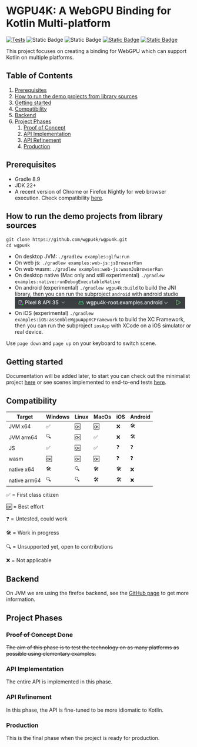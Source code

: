 # WGPU4K: A WebGPU Binding for Kotlin Multi-platform
[![Tests](https://github.com/wgpu4k/wgpu4k/actions/workflows/test.yml/badge.svg?branch=main)](https://github.com/wgpu4k/wgpu4k/actions/workflows/test.yml)
![Static Badge](https://img.shields.io/badge/Status-Alpha-red?style=plastic)
![Static Badge](https://img.shields.io/badge/Latest%20version-preview_3-red?style=plastic)
[![Static Badge](https://img.shields.io/badge/Licence-MIT-blue?style=plastic)](https%3A%2F%2Fen.wikipedia.org%2Fwiki%2FMIT_License)
[![Static Badge](https://img.shields.io/badge/Discord-wgpu4k-purple?style=plastic)](https://discord.gg/qy9KQAP9Kc)

This project focuses on creating a binding for WebGPU which can support Kotlin on multiple platforms.

## Table of Contents

1. [Prerequisites](#prerequisites)
2. [How to run the demo projects from library sources](#how-to-run-the-demo-projects-from-library-sources)
3. [Getting started](#getting-started)
4. [Compatibility](#compatibility)
5. [Backend](#backend)
6. [Project Phases](#project-phases)
   1. [Proof of Concept](#proof-of-concept)
   2. [API Implementation](#api-implementation)
   3. [API Refinement](#api-refinement)
   4. [Production](#production)

## Prerequisites

- Gradle 8.9
- JDK 22+
- A recent version of Chrome or Firefox Nightly for web browser execution. Check compatibility [here][chart].

## How to run the demo projects from library sources

```
git clone https://github.com/wgpu4k/wgpu4k.git
cd wgpu4k
```
- On desktop JVM: `./gradlew examples:glfw:run`
- On web js: `./gradlew examples:web-js:jsBrowserRun`
- On web wasm: `./gradlew examples:web-js:wasmJsBrowserRun`
- On desktop native (Mac only and still experimental) `./gradlew examples:native:runDebugExecutableNative`
- On android (experimental) `./gradlew wgpu4k:build` to build the JNI library, then you can run the subproject `android` with android studio ![android-studio-capture.png](android-studio-capture.png)
- On iOS (experimental) `./gradlew examples:iOS:assembleWgpuAppXCFramework` to build the XC Framework, then you can run the subproject `iosApp` with XCode on a iOS simulator or real device.

Use `page down` and `page up` on your keyboard to switch scene.

## Getting started

Documentation will be added later, to start you can check out the minimalist project [here][hello-cube] or see scenes implemented to end-to-end tests [here][scenes].

## Compatibility

| Target       | Windows | Linux | MacOs | iOS | Android |
|--------------|---------|-------|-------|-----|---------|
| JVM x64      | ✅       | 🆗    | 🆗    | ❌   | 🛠️     |
| JVM arm64    | 🔍️     | 🆗    | ✅     | ❌   | 🛠️     |
| JS           | ✅       | 🆗    | ✅     | ❓   | ❓️      |
| wasm         | 🆗️     | 🆗️   | 🆗️   | ❓️  | ❓️      |
| native x64   | 🛠️     | 🔍️   | 🛠️   | 🛠️ | ❌️️     |
| native arm64 | 🔍️     | 🔍️   | 🛠️   | 🛠️ | ❌️️     |


✅ = First class citizen

🆗 = Best effort

❓ = Untested, could work

🛠️ = Work in progress

🔍 = Unsupported yet, open to contributions

❌ = Not applicable 

## Backend

On JVM we are using the firefox backend, see the [GitHub page][link] to get more information.

## Project Phases

### ~~Proof of Concept~~ Done

~~The aim of this phase is to test the technology on as many platforms as possible using elementary examples.~~

### API Implementation

The entire API is implemented in this phase.

### API Refinement

In this phase, the API is fine-tuned to be more idiomatic to Kotlin.

### Production

This is the final phase when the project is ready for production.

<!-- Reference Links -->

[chart]: https://caniuse.com/webgpu
[link]: https://github.com/gfx-rs/wgpu
[hello-cube]: https://github.com/wgpu4k/hello-cube
[scenes]: https://github.com/wgpu4k/wgpu4k/tree/main/examples/common/src/commonMain/kotlin/io.ygdrasil.wgpu.examples/scenes/basic
